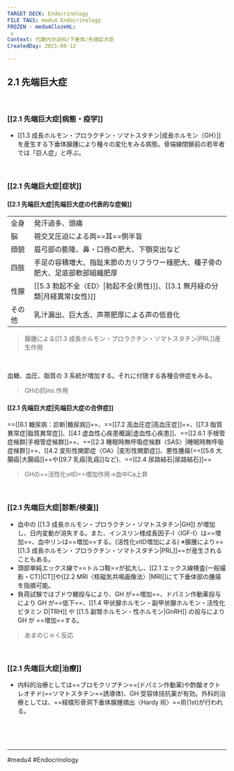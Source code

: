 ```yaml
---
TARGET DECK: Endocrinology
FILE TAGS: medu4 Endocrinology
FROZEN - medu4ClozeHL:
 : 
Context: 代謝内分泌科/下垂体/先端巨大症
CreatedDay: 2021-09-12

---
```


## 2.1 先端巨大症

<br>

### [[2.1 先端巨大症|病態・疫学]]
* [[1.3 成長ホルモン・プロラクチン・ソマトスタチン|成長ホルモン〈GH〉]]を産生する下垂体腺腫により種々の変化をみる病態。骨端線閉鎖前の若年者では「巨人症」と呼ぶ。

<br>

### [[2.1 先端巨大症|症状]]
#### [[2.1 先端巨大症|先端巨大症の代表的な症候]]
| | |
|---|---|
|全身|発汗過多、頭痛|
|脳|視交叉圧迫による両==耳==側半盲|
|顔貌|眉弓部の膨隆、鼻・口唇の肥大、下顎突出など|
|四肢|手足の容積増大、指趾末節のカリフラワー様肥大、種子骨の肥大、足底部軟部組織肥厚|
|性腺|[[5.3 勃起不全〈ED〉\|勃起不全(男性)]]、[[3.1 無月経の分類\|月経異常(女性)]]|
|その他|乳汁漏出、巨大舌、声帯肥厚による声の低音化|
<!--ID: 1631507958010-->


> 腺腫による[[1.3 成長ホルモン・プロラクチン・ソマトスタチン|PRL]]産生作用


<br>



血糖、血圧、脂質の 3 系統が増加する。それに付随する各種合併症をみる。
>GHの抗ins.作用
#### [[2.1 先端巨大症|先端巨大症の合併症]]
==[[6.1 糖尿病：診断|糖尿病]]==、==[[7.2 高血圧症|高血圧症]]==、[[7.3 脂質異常症|脂質異常症]]、[[4.1 虚血性心疾患概論|虚血性心疾患]]、==[[2.6.1 手根管症候群|手根管症候群]]==、==[[2.3 睡眠時無呼吸症候群〈SAS〉|睡眠時無呼吸症候群]]==、[[4.2 変形性関節症〈OA〉|変形性関節症]]、悪性腫瘍(==[[5.6 大腸癌|大腸癌]]==や[[9.7 乳癌|乳癌]]など)、==[[2.4 尿路結石|尿路結石]]==
>GHの==活性化vitD==増加作用→血中Ca上昇
<!--ID: 1631507958017-->



<br>

### [[2.1 先端巨大症|診断/検査]]
* 血中の [[1.3 成長ホルモン・プロラクチン・ソマトスタチン|GH]] が増加し、日内変動が消失する。また、インスリン様成長因子-I〈IGF-I〉は==増加==、血中リンは==増加==する。(活性化vitD増加による)
 ※腺腫により==[[1.3 成長ホルモン・プロラクチン・ソマトスタチン|PRL]]==が産生されることもある。
 * 頭部単純エックス線で==トルコ鞍==が拡大し、[[2.1 エックス線検査(一般撮影・CT)|CT]]や[[2.2 MRI〈核磁気共鳴画像法〉|MRI]]にて下垂体部の腫瘍を指摘可能。
 * 負荷試験ではブドウ糖投与により、GH が==増加==、ドパミン作動薬投与により GH が==低下==、[[1.4 甲状腺ホルモン・副甲状腺ホルモン・活性化ビタミン D|TRH]] や [[1.5 副腎ホルモン・性ホルモン|GnRH]] の投与により GH が ==増加==する。
>あまのじゃく反応
<!--ID: 1631507958025-->



<br>

### [[2.1 先端巨大症|治療]]
* 内科的治療としては==ブロモクリプチン==(ドパミン作動薬)や酢酸オクトレオチド(==ソマトスタチン==誘導体)、GH 受容体拮抗薬が有効。外科的治療としては、==経蝶形骨洞下垂体腺腫摘出〈Hardy 術〉==術(1st)が行われる。
<!--ID: 1631507958033-->




<br><br><br>

---
#medu4 #Endocrinology  
